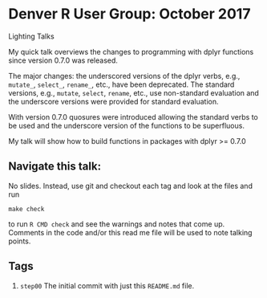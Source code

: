 Denver R User Group: October 2017
=====

Lighting Talks

My quick talk overviews the changes to programming with dplyr functions since
version 0.7.0 was released.

The major changes: the underscored versions of the dplyr verbs, e.g., `mutate_`,
`select_`, `rename_`, etc., have been deprecated.  The standard versions, e.g.,
`mutate`, `select`, `rename`, etc., use non-standard evaluation and the
underscore versions were provided for standard evaluation.

With version 0.7.0 quosures were introduced allowing the standard verbs to be
used and the underscore version of the functions to be superfluous.

My talk will show how to build functions in packages with dplyr >= 0.7.0

## Navigate this talk:
No slides.  Instead, use git and checkout each tag and look at the files and run

    make check

to run `R CMD check` and see the warnings and notes that come up.  Comments in
the code and/or this read me file will be used to note talking points.

## Tags

1. `step00` The initial commit with just this `README.md` file.

